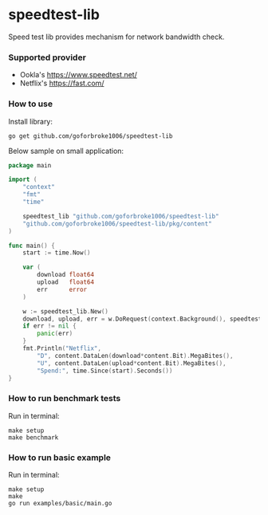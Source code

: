 # speedtest-lib

Speed test lib provides mechanism for network bandwidth check.

### Supported provider

* Ookla's https://www.speedtest.net/
* Netflix's https://fast.com/

### How to use

Install library:

```shell
go get github.com/goforbroke1006/speedtest-lib

```

Below sample on small application:

```go
package main

import (
	"context"
	"fmt"
	"time"

	speedtest_lib "github.com/goforbroke1006/speedtest-lib"
	"github.com/goforbroke1006/speedtest-lib/pkg/content"
)

func main() {
	start := time.Now()

	var (
		download float64
		upload   float64
		err      error
	)

	w := speedtest_lib.New()
	download, upload, err = w.DoRequest(context.Background(), speedtest_lib.ProviderKindNetflix)
	if err != nil {
		panic(err)
	}
	fmt.Println("Netflix",
		"D", content.DataLen(download*content.Bit).MegaBites(),
		"U", content.DataLen(upload*content.Bit).MegaBites(),
		"Spend:", time.Since(start).Seconds())
}

```

### How to run benchmark tests

Run in terminal:

```shell
make setup
make benchmark
```

### How to run basic example

Run in terminal:

```shell
make setup
make
go run examples/basic/main.go

```
